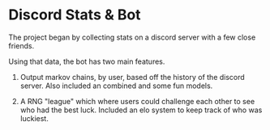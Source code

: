 # Discord Stats & Bot

The project began by collecting stats on a discord server with a few close friends.

Using that data, the bot has two main features. 

1. Output markov chains, by user, based off the history of the discord server. Also included an combined and some fun models.  

2. A RNG "league" which where users could challenge each other to see who had the best luck. Included an elo system to keep track of who was luckiest. 